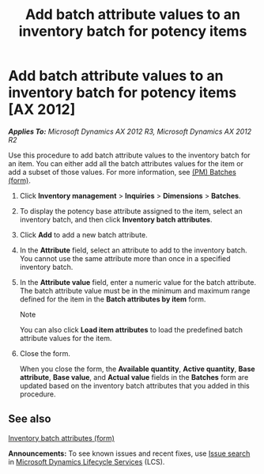 ﻿---
title: Add batch attribute values to an inventory batch for potency items
TOCTitle: Add batch attribute values to an inventory batch for potency items
ms:assetid: c4631261-6544-4d85-b86c-6147b77223e6
ms:mtpsurl: https://technet.microsoft.com/en-us/library/JJ838748(v=AX.60)
ms:contentKeyID: 50120631
ms.date: 04/18/2014
mtps_version: v=AX.60
---

# Add batch attribute values to an inventory batch for potency items [AX 2012]


_**Applies To:** Microsoft Dynamics AX 2012 R3, Microsoft Dynamics AX 2012 R2_

Use this procedure to add batch attribute values to the inventory batch for an item. You can either add all the batch attributes values for the item or add a subset of those values. For more information, see [(PM) Batches (form)](https://technet.microsoft.com/en-us/library/hh209252\(v=ax.60\)).

1.  Click **Inventory management** \> **Inquiries** \> **Dimensions** \> **Batches**.

2.  To display the potency base attribute assigned to the item, select an inventory batch, and then click **Inventory batch attributes**.

3.  Click **Add** to add a new batch attribute.

4.  In the **Attribute** field, select an attribute to add to the inventory batch. You cannot use the same attribute more than once in a specified inventory batch.

5.  In the **Attribute value** field, enter a numeric value for the batch attribute. The batch attribute value must be in the minimum and maximum range defined for the item in the **Batch attributes by item** form.
    

    > [!NOTE]
    > <P>You can also click <STRONG>Load item attributes</STRONG> to load the predefined batch attribute values for the item.</P>



6.  Close the form.
    
    When you close the form, the **Available quantity**, **Active quantity**, **Base attribute**, **Base value**, and **Actual value** fields in the **Batches** form are updated based on the inventory batch attributes that you added in this procedure.

## See also

[Inventory batch attributes (form)](https://technet.microsoft.com/en-us/library/hh209284\(v=ax.60\))

  
**Announcements:** To see known issues and recent fixes, use [Issue search](http://go.microsoft.com/fwlink/?linkid=389258) in [Microsoft Dynamics Lifecycle Services](http://go.microsoft.com/fwlink/?linkid=306505) (LCS).

